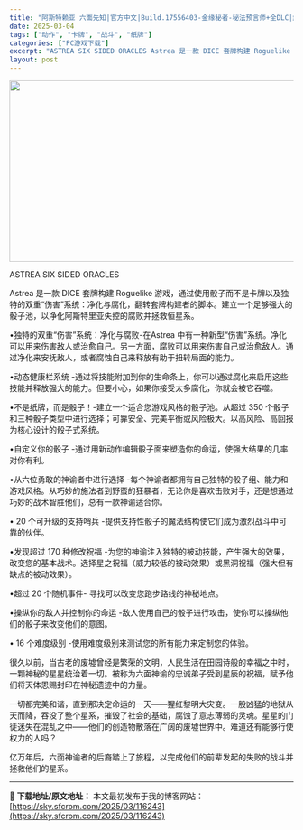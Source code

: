 ```yaml
---
title: "阿斯特赖亚 六面先知|官方中文|Build.17556403-金缘秘者-秘法预言师+全DLC|解压即撸|"
date: 2025-03-04
tags: ["动作", "卡牌", "战斗", "纸牌"]
categories: ["PC游戏下载"]
excerpt: "ASTREA SIX SIDED ORACLES Astrea 是一款 DICE 套牌构建 Roguelike 游戏，通过使用骰子而不是卡牌以及独特的双重“伤害”系统：净化与腐化，翻转套牌构建者的脚本。建立一个足够强大的骰子池，以净化阿斯特里亚失控的腐败并拯救恒星系。 •独特的双重“伤害”系统：净化&hellip;"
layout: post
---
```


<img class="aligncenter size-full wp-image-116217" src="https://sky.sfcrom.com/wp-content/uploads/2025/03/2025030409425219.webp" alt="" width="570" height="321" />

ASTREA SIX SIDED ORACLES

Astrea 是一款 DICE 套牌构建 Roguelike 游戏，通过使用骰子而不是卡牌以及独特的双重“伤害”系统：净化与腐化，翻转套牌构建者的脚本。建立一个足够强大的骰子池，以净化阿斯特里亚失控的腐败并拯救恒星系。

•独特的双重“伤害”系统：净化与腐败-在Astrea 中有一种新型“伤害”系统。净化可以用来伤害敌人或治愈自己。另一方面，腐败可以用来伤害自己或治愈敌人。通过净化来安抚敌人，或者腐蚀自己来释放有助于扭转局面的能力。

•动态健康栏系统 -通过将技能附加到你的生命条上，你可以通过腐化来启用这些技能并释放强大的能力。但要小心，如果你接受太多腐化，你就会被它吞噬。

•不是纸牌，而是骰子！-建立一个适合您游戏风格的骰子池。从超过 350 个骰子和三种骰子类型中进行选择；可靠安全、完美平衡或风险极大。以高风险、高回报为核心设计的骰子式系统。

•自定义你的骰子 -通过用新动作编辑骰子面来塑造你的命运，使强大结果的几率对你有利。

•从六位勇敢的神谕者中进行选择 -每个神谕者都拥有自己独特的骰子组、能力和游戏风格。从巧妙的施法者到野蛮的狂暴者，无论你是喜欢击败对手，还是想通过巧妙的战术智胜他们，总有一款神谕适合你。

• 20 个可升级的支持哨兵 -提供支持性骰子的魔法结构使它们成为激烈战斗中可靠的伙伴。

•发现超过 170 种修改祝福 -为您的神谕注入独特的被动技能，产生强大的效果，改变您的基本战术。选择星之祝福（威力较低的被动效果）或黑洞祝福（强大但有缺点的被动效果）。

•超过 20 个随机事件- 寻找可以改变您跑步路线的神秘地点。

•操纵你的敌人并控制你的命运 -敌人使用自己的骰子进行攻击，使你可以操纵他们的骰子来改变他们的意图。

• 16 个难度级别 -使用难度级别来测试您的所有能力来定制您的体验。

很久以前，当古老的废墟曾经是繁荣的文明，人民生活在田园诗般的幸福之中时，一颗神秘的星星统治着一切。被称为六面神谕的忠诚弟子受到星辰的祝福，赋予他们将天体恩赐封印在神秘遗迹中的力量。

一切都完美和谐，直到那决定命运的一天——猩红黎明大灾变。一股凶猛的地狱从天而降，吞没了整个星系，摧毁了社会的基础，腐蚀了意志薄弱的灵魂。星星的门徒迷失在混乱之中——他们的创造物散落在广阔的废墟世界中。难道还有能够行使权力的人吗？

亿万年后，六面神谕者的后裔踏上了旅程，以完成他们的前辈发起的失败的战斗并拯救他们的星系。

---
📖 **下载地址/原文地址：** 本文最初发布于我的博客网站：[https://sky.sfcrom.com/2025/03/116243](https://sky.sfcrom.com/2025/03/116243)
